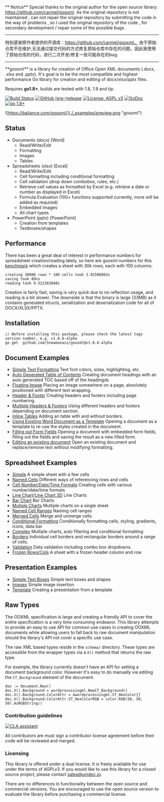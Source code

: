 ** Notice**
Special thanks to the original author for the open source library: https://github.com/carmel/gooxml.
As the original repository is not maintained , can not repair the original repository by submitting the code in the way of problems , so I used the original repository of the code , for secondary development / repair some of the possible bugs .

 <hr/>

特别感谢原作者提供的开源库：https://github.com/carmel/gooxml。
由于原始仓库不在维护,无法通过提交代码的方式修复原始仓库中存在的问题，因此我使用了原始仓库的代码，进行二次开发/修复一些可能存在的bug.

 <hr/>
**gooxml** is a library for creation of Office Open XML documents (.docx, .xlsx
and .pptx).  It's goal is to be the most compatible and highest performance Go
library for creation and editing of docx/xlsx/pptx files.

Requires **go1.8+**, builds are tested with 1.8, 1.9 and tip.

[![Build Status](https://travis-ci.org/baliance/gooxml.svg?branch=master)](https://travis-ci.org/baliance/gooxml)
[![GitHub (pre-)release](https://img.shields.io/github/release/baliance/gooxml/all.svg)](https://github.com/Snowmanazz/gooxml/releases)
[![License: AGPL v3](https://img.shields.io/badge/License-Dual%20AGPL%20v3/Commercial-blue.svg)](https://www.gnu.org/licenses/agpl-3.0)
[![GoDoc](https://godoc.org/baliance.com/gooxml?status.svg)](https://godoc.org/baliance.com/gooxml)
[![go 1.8+](https://img.shields.io/badge/go-1.8%2B-blue.svg)](http://golang.org)

![https://baliance.com/gooxml/](./_examples/preview.png "gooxml")

## Status ##

- Documents (docx) [Word]
	- Read/Write/Edit
	- Formatting
	- Images
	- Tables
- Spreadsheets (xlsx) [Excel]
 	- Read/Write/Edit
 	- Cell formatting including conditional formatting
	- Cell validation (drop down combobox, rules, etc.)
    - Retrieve cell values as formatted by Excel (e.g. retrieve a date or number as displayed in Excel)
 	- Formula Evaluation (100+ functions supported currently, more will be added as required)
 	- Embedded Images
 	- All chart types
- PowerPoint (pptx) [PowerPoint]
	- Creation from templates
	- Textboxes/shapes


## Performance ##

There has been a great deal of interest in performance numbers for spreadsheet
creation/reading lately, so here are gooxml numbers for this
[benchmark](https://github.com/Snowmanazz/gooxml/tree/master/_examples/spreadsheet/lots-of-rows)
which creates a sheet with 30k rows, each with 100 columns.

    creating 30000 rows * 100 cells took 3.92506863s
    saving took 89ns
    reading took 9.522383048s

Creation is fairly fast, saving is very quick due to no reflection usage, and
reading is a bit slower. The downside is that the binary is large (33MB) as it
contains generated structs, serialization and deserialization code for all of
DOCX/XLSX/PPTX.

## Installation ##
    // Before installing this package, please check the latest tags version number, e.g. v1.0.6-alpha
	go get  github.com/Snowmanazz/gooxml@v1.0.6-alpha


## Document Examples ##

- [Simple Text Formatting](https://github.com/Snowmanazz/gooxml/tree/master/_examples/document/simple) Text font colors, sizes, highlighting, etc.
- [Auto Generated Table of Contents](https://github.com/Snowmanazz/gooxml/tree/master/_examples/document/toc) Creating document headings with an auto generated TOC based off of the headingds
- [Floating Image](https://github.com/Snowmanazz/gooxml/tree/master/_examples/document/image) Placing an image somewhere on a page, absolutely positioned with different text wrapping.
- [Header & Footer](https://github.com/Snowmanazz/gooxml/tree/master/_examples/document/header-footer) Creating headers and footers including page numbering.
- [Multiple Headers & Footers](https://github.com/Snowmanazz/gooxml/tree/master/_examples/document/header-footer-multiple) Using different headers and footers depending on document section.
- [Inline Tables](https://github.com/Snowmanazz/gooxml/tree/master/_examples/document/tables) Adding an table with and without borders.
- [Using Existing Word Document as a Template](https://github.com/Snowmanazz/gooxml/tree/master/_examples/document/use-template) Opening a document as a template to re-use the styles created in the document.
- [Filling out Form Fields](https://github.com/Snowmanazz/gooxml/tree/master/_examples/document/fill-out-form) Opening a document with embedded form fields, filling out the fields and saving the result as  a new filled form.
- [Editing an existing document](https://github.com/Snowmanazz/gooxml/tree/master/_examples/document/edit-document) Open an existing document and replace/remove text without modifying formatting.

## Spreadsheet Examples ##
- [Simple](https://github.com/Snowmanazz/gooxml/tree/master/_examples/spreadsheet/simple) A simple sheet with a few cells
- [Named Cells](https://github.com/Snowmanazz/gooxml/tree/master/_examples/spreadsheet/named-cells) Different ways of referencing rows and cells
- [Cell Number/Date/Time Formats](https://github.com/Snowmanazz/gooxml/tree/master/_examples/spreadsheet/number-date-time-formats) Creating cells with various number/date/time formats
- [Line Chart](https://github.com/Snowmanazz/gooxml/tree/master/_examples/spreadsheet/line-chart)/[Line Chart 3D](https://github.com/Snowmanazz/gooxml/tree/master/_examples/spreadsheet/line-chart-3d) Line Charts
- [Bar Chart](https://github.com/Snowmanazz/gooxml/tree/master/_examples/spreadsheet/bar-chart) Bar Charts
- [Mutiple Charts](https://github.com/Snowmanazz/gooxml/tree/master/_examples/spreadsheet/multiple-charts) Multiple charts on a single sheet
- [Named Cell Ranges](https://github.com/Snowmanazz/gooxml/tree/master/_examples/spreadsheet/named-ranges) Naming cell ranges
- [Merged Cells](https://github.com/Snowmanazz/gooxml/tree/master/_examples/spreadsheet/merged) Merge and unmerge cells
- [Conditional Formatting](https://github.com/Snowmanazz/gooxml/tree/master/_examples/spreadsheet/conditional-formatting) Conditionally formatting cells, styling, gradients, icons, data bar
- [Complex](https://github.com/Snowmanazz/gooxml/tree/master/_examples/spreadsheet/complex) Multiple charts, auto filtering and conditional formatting
- [Borders](https://github.com/Snowmanazz/gooxml/tree/master/_examples/spreadsheet/borders) Individual cell borders and rectangular borders around a range of cells.
- [Validation](https://github.com/Snowmanazz/gooxml/tree/master/_examples/spreadsheet/validation) Data validation including combo box dropdowns.
- [Frozen Rows/Cols](https://github.com/Snowmanazz/gooxml/tree/master/_examples/spreadsheet/freeze-rows-cols) A sheet with a frozen header column and row

## Presentation Examples ##

- [Simple Text Boxes](https://github.com/Snowmanazz/gooxml/tree/master/_examples/presentation/simple) Simple text boxes and shapes
- [Images](https://github.com/Snowmanazz/gooxml/tree/master/_examples/presentation/image) Simple image insertion
- [Template](https://github.com/Snowmanazz/gooxml/tree/master/_examples/presentation/use-template/simple) Creating a presentation from a template

## Raw Types ##

The OOXML specification is large and creating a friendly API to cover the entire
specification is a very time consuming endeavor.  This library attempts to
provide an easy to use API for common use cases in creating OOXML documents
while allowing users to fall back to raw document manipulation should the
library's API not cover a specific use case.

The raw XML based types reside in the ```schema/``` directory. These types are
accessible from the wrapper types via a ```X()``` method that returns the raw
type. 

For example, the library currently doesn't have an API for setting a document
background color. However it's easy to do manually via editing the
```CT_Background``` element of the document.

    dox := document.New()
    doc.X().Background = wordprocessingml.NewCT_Background()
	doc.X().Background.ColorAttr = &wordprocessingml.ST_HexColor{}
	doc.X().Background.ColorAttr.ST_HexColorRGB = color.RGB(50, 50, 50).AsRGBString()

### Contribution guidelines ###

[![CLA assistant](https://cla-assistant.io/readme/badge/baliance/gooxml)](https://cla-assistant.io/baliance/gooxml)

All contributors are must sign a contributor license agreement before their code
will be reviewed and merged.


### Licensing ###

This library is offered under a dual license. It is freely available for use
under the terms of AGPLv3. If you would like to use this library for a closed
source project, please contact sales@unidoc.io.

There are no differences in functionality between the open source and commercial 
versions. You are encouraged to use the open source version to evaluate the library
before purchasing a commercial license.

